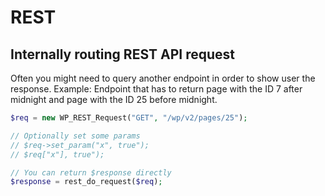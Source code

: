 # REST

## Internally routing REST API request
Often you might need to query another endpoint in order to show user the response. Example: Endpoint that has to return page with the ID 7 after midnight and page with the ID 25 before midnight.

```php
$req = new WP_REST_Request("GET", "/wp/v2/pages/25");

// Optionally set some params
// $req->set_param("x", true");
// $req["x"], true");

// You can return $response directly
$response = rest_do_request($req);
```
